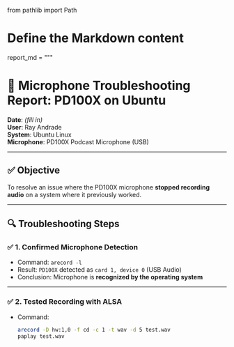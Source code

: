 from pathlib import Path

# Define the Markdown content
report_md = """
# 🎤 Microphone Troubleshooting Report: PD100X on Ubuntu

**Date**: _(fill in)_  
**User**: Ray Andrade  
**System**: Ubuntu Linux  
**Microphone**: PD100X Podcast Microphone (USB)

---

## ✅ Objective

To resolve an issue where the PD100X microphone **stopped recording audio** on a system where it previously worked.

---

## 🔍 Troubleshooting Steps

### ✅ 1. **Confirmed Microphone Detection**
- Command: `arecord -l`
- Result: `PD100X` detected as `card 1, device 0` (USB Audio)
- Conclusion: Microphone is **recognized by the operating system**

---

### ✅ 2. **Tested Recording with ALSA**
- Command:  
  ```bash
  arecord -D hw:1,0 -f cd -c 1 -t wav -d 5 test.wav
  paplay test.wav

